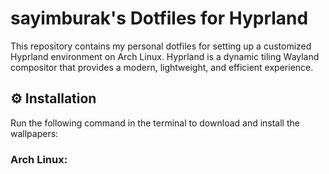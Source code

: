 # sayimburak's Dotfiles for Hyprland

This repository contains my personal dotfiles for setting up a customized Hyprland environment on Arch Linux. Hyprland is a dynamic tiling Wayland compositor that provides a modern, lightweight, and efficient experience.

## ⚙️ Installation
Run the following command in the terminal to download and install the wallpapers:
### Arch Linux:
```bash

```
